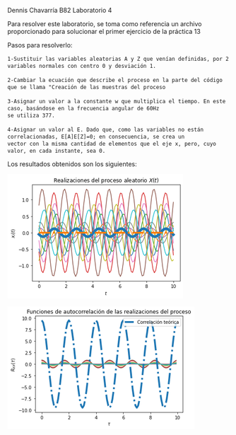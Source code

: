 Dennis Chavarría B82
Laboratorio 4

Para resolver este laboratorio, se toma como referencia un archivo proporcionado para solucionar el primer ejercicio de la práctica 13

Pasos para resolverlo:

    1-Sustituir las variables aleatorias A y Z que venían definidas, por 2 variables normales con centro 0 y desviación 1.
  
    2-Cambiar la ecuación que describe el proceso en la parte del código que se llama "Creación de las muestras del proceso
  
    3-Asignar un valor a la constante w que multiplica el tiempo. En este caso, basándose en la frecuencia angular de 60Hz
    se utiliza 377.
    
    4-Asignar un valor al E. Dado que, como las variables no están correlacionadas, E[A]E[Z]=0; en consecuencia, se crea un
    vector con la misma cantidad de elementos que el eje x, pero, cuyo valor, en cada instante, sea 0.

Los resultados obtenidos son los siguientes:

![Realizaciones del proceso aleatorio](Real1.png) 

![Funciones de autocorrelación](Func1.png) 

